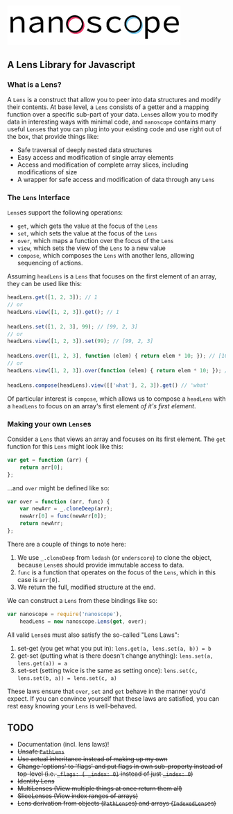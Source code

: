 <img src="NanoscopeLogo.png" width="400px"></img>
## A Lens Library for Javascript

### What is a Lens?

A `Lens` is a construct that allow you to peer into data structures and modify their contents. At base level, a `Lens`
consists of a getter and a mapping function over a specific sub-part of your data. `Lens`es allow you to modify data
in interesting ways with minimal code, and `nanoscope` contains many useful `Lens`es that you can plug into your existing
code and use right out of the box, that provide things like:

- Safe traversal of deeply nested data structures
- Easy access and modification of single array elements
- Access and modification of complete array slices, including modifications of size
- A wrapper for safe access and modification of data through any `Lens`

### The `Lens` Interface

`Lens`es support the following operations:

- `get`, which gets the value at the focus of the `Lens`
- `set`, which sets the value at the focus of the `Lens`
- `over`, which maps a function over the focus of the `Lens`
- `view`, which sets the view of the `Lens` to a new value
- `compose`, which composes the `Lens` with another lens, allowing sequencing of actions.

Assuming `headLens` is a `Lens` that focuses on the first element of an array, they can be used like this:

```js
headLens.get([1, 2, 3]); // 1
// or
headLens.view([1, 2, 3]).get(); // 1

headLens.set([1, 2, 3], 99); // [99, 2, 3]
// or
headLens.view([1, 2, 3]).set(99); // [99, 2, 3]

headLens.over([1, 2, 3], function (elem) { return elem * 10; }); // [10, 2, 3]
// or
headLens.view([1, 2, 3]).over(function (elem) { return elem * 10; }); // [10, 2, 3]

headLens.compose(headLens).view([['what'], 2, 3]).get() // 'what'
```

Of particular interest is `compose`, which allows us to compose a `headLens` with a `headLens` to focus on an array's first
element *of it's first element*.

### Making your own `Lens`es
Consider a `Lens` that views an array and focuses on its first element.
The `get` function for this `Lens` might look like this:

```js
var get = function (arr) {
    return arr[0];
};
```

...and `over` might be defined like so:

```js
var over = function (arr, func) {
    var newArr = _.cloneDeep(arr);
    newArr[0] = func(newArr[0]);
    return newArr;
};
```

There are a couple of things to note here:

1. We use `_.cloneDeep` from `lodash` (or `underscore`) to clone the object, because `Lens`es should provide immutable
access to data.
2. `func` is a function that operates on the focus of the `Lens`, which in this case is `arr[0]`.
3. We return the full, modified structure at the end.

We can construct a `Lens` from these bindings like so:

```js
var nanoscope = require('nanoscope'),
    headLens = new nanoscope.Lens(get, over);
```

All valid `Lens`es must also satisfy the so-called "Lens Laws":

1. set-get (you get what you put in): `lens.get(a, lens.set(a, b)) = b`
2. get-set (putting what is there doesn't change anything): `lens.set(a, lens.get(a)) = a`
3. set-set (setting twice is the same as setting once): `lens.set(c, lens.set(b, a)) = lens.set(c, a)`

These laws ensure that `over`, `set` and `get` behave in the manner you'd expect. If you can convince yourself 
that these laws are satisfied, you can rest easy knowing your `Lens` is well-behaved.

## TODO
- Documentation (incl. lens laws)!
- <s>Unsafe `PathLens`</s>
- <s>Use actual inheritance instead of making up my own</s>
- <s>Change 'options' to 'flags' and put flags in own sub-property instead of
top-level (i.e. `_flags: { _index: 0}` instead of just `_index: 0`)</s>
- <s>Identity Lens</s>
- <s>MultiLenses (View multiple things at once return them all)</s>
- <s>SliceLenses (View index ranges of arrays)</s>
- <s>Lens derivation from objects (`PathLens`es) and arrays (`IndexedLens`es)</s>